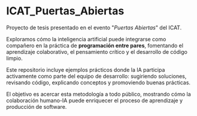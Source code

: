 # ICAT_Puertas_Abiertas
Proyecto de tesis presentado en el evento "_Puertas Abiertas_" del ICAT.  

Exploramos cómo la inteligencia artificial puede integrarse como compañero en la práctica de **programación entre pares**, fomentando el aprendizaje colaborativo, el pensamiento crítico y el desarrollo de código limpio.

Este repositorio incluye ejemplos prácticos donde la IA participa activamente como parte del equipo de desarrollo: sugiriendo soluciones, revisando código, explicando conceptos y promoviendo buenas prácticas.

El objetivo es acercar esta metodología a todo público, mostrando cómo la colaboración humano-IA puede enriquecer el proceso de aprendizaje y producción de software.